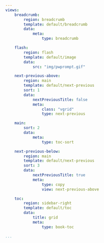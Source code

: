 ```yaml
---
views:
    breadcrumb:
        region: breadcrumb
        template: default/breadcrumb
        data:
            meta: 
                type: breadcrumb

    flash:
        region: flash
        template: default/image
        data:
            src: "img/pwprompt.gif"

    next-previous-above:
        region: main
        template: default/next-previous
        sort: 1
        data:
            nextPreviousTitle: false
            meta: 
                class: "vgrid"
                type: next-previous

    main:
        sort: 2
        data:
            meta:
                type: toc-sort

    next-previous-below:
        region: main
        template: default/next-previous
        sort: 3
        data:
            nextPreviousTitle: true
            meta: 
                type: copy
                view: next-previous-above

    toc:
        region: sidebar-right
        template: default/toc
        data:
            title: grid
            meta: 
                type: book-toc

...
```

